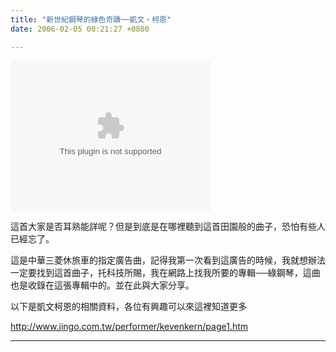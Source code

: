```yaml
---
title: "新世紀鋼琴的綠色奇蹟──凱文‧柯恩"
date: 2006-02-05 00:21:27 +0800

---
```

<object classid="CLSID:6BF52A52-394A-11d3-B153-00C04F79FAA6" codebase="http://www.microsoft.com/ntserver/netshow/download/en/nsmp2inf.cab#Version=5,1,51,415" id="msplayer" type="application/x-oleobject" standby="Loading Microsoft Media Player components..." name="msplayer" width="320" height="240"> 

 

 

 

 

 

 

 

 

 

 

 

 

 

 

 

 <embed src="http://9.mms.blog.xuite.net/9/a/8/f/10971305/blog_112520/dv/5071325/5071325.wma" type="video/x-ms-wmv" width="320" height="240" autostart="1" showcontrols="0" autosize="0" animationatstart="1" clicktoplay="1" enablecontextmenu="0" enablepositioncontrols="1" enablefullscreencontrols="1" showaudiocontrols="1" showdisplay="0" showgotobar="0" showpositioncontrols="1" showstatusbar="1" showtracker="1"> </object>


這首大家是否耳熟能詳呢？但是到底是在哪裡聽到這首田園般的曲子，恐怕有些人已經忘了。



這是中華三菱休旅車的指定廣告曲，記得我第一次看到這廣告的時候，我就想辦法一定要找到這首曲子，托科技所賜，我在網路上找我所要的專輯──綠鋼琴，這曲也是收錄在這張專輯中的。並在此與大家分享。



以下是凱文柯恩的相關資料，各位有興趣可以來這裡知道更多



<a href="http://www.jingo.com.tw/performer/kevenkern/page1.htm">http://www.jingo.com.tw/performer/kevenkern/page1.htm</a>



<hr />
